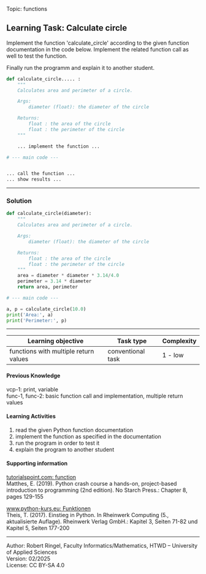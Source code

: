 Topic: functions

## Learning Task: Calculate circle

Implement the function 'calculate_circle' according to the given function documentation in the code below.
Implement the related function call as well to test the function.  

Finally run the programm and explain it to another student.

``` python
def calculate_circle..... :
    """
    Calculates area and perimeter of a circle.

    Args:
        diameter (float): the diameter of the circle

    Returns:
        float : the area of the circle
        float : the perimeter of the circle
    """

    ... implement the function ...

# --- main code ---	


... call the function ...
... show results ...

```

---------------------------------------

### Solution

``` python
def calculate_circle(diameter):
    """
    Calculates area and perimeter of a circle.

    Args:
        diameter (float): the diameter of the circle

    Returns:
        float : the area of the circle
        float : the perimeter of the circle
    """
    area = diameter * diameter * 3.14/4.0
    perimeter = 3.14 * diameter
    return area, perimeter

# --- main code ---	

a, p = calculate_circle(10.0)
print('Area:', a)
print('Perimeter:', p)
```

---------------------------------------

| **Learning objective**                         | **Task type**   | **Complexity** |
| ---------------------------------------------- | --------------- | -------------- |
| functions with multiple return values          | conventional task | 1 - low      |  

#### Previous Knowledge

vcp-1: print, variable  
func-1, func-2: basic function call and implementation, multiple return values

#### Learning Activities

1) read the given Python function documentation
2) implement the function as specified in the documentation
3) run the program in order to test it
4) explain the program to another student

#### Supporting information

[tutorialspoint.com: function](https://www.tutorialspoint.com/python/python_functions.htm)  
Matthes, E. (2019). Python crash course a hands-on, project-based introduction to programming (2nd edition). No Starch Press.: Chapter 8, pages 129-155  

[www.python-kurs.eu: Funktionen](https://www.python-kurs.eu/python3_funktionen.php)  
Theis, T. (2017). Einstieg in Python. In Rheinwerk Computing (5., aktualisierte Auflage). Rheinwerk Verlag GmbH.: Kapitel 3, Seiten 71-82 und Kapitel 5, Seiten 177-200

---------------------------------------
Author: Robert Ringel, Faculty Informatics/Mathematics, HTWD – University of Applied Sciences  
Version: 02/2025  
License: CC BY-SA 4.0
